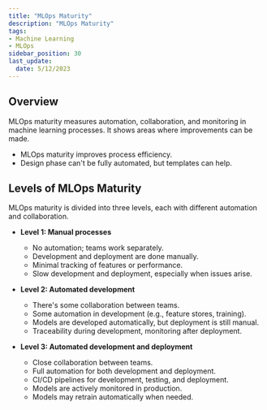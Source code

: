 ```yaml
---
title: "MLOps Maturity"
description: "MLOps Maturity"
tags: 
- Machine Learning
- MLOps
sidebar_position: 30
last_update:
  date: 5/12/2023
---
```



## Overview 

MLOps maturity measures automation, collaboration, and monitoring in machine learning processes. It shows areas where improvements can be made.

- MLOps maturity improves process efficiency.
- Design phase can't be fully automated, but templates can help.

## Levels of MLOps Maturity  

MLOps maturity is divided into three levels, each with different automation and collaboration.

- **Level 1: Manual processes**  
  - No automation; teams work separately.  
  - Development and deployment are done manually.  
  - Minimal tracking of features or performance.  
  - Slow development and deployment, especially when issues arise.

- **Level 2: Automated development**  
  - There's some collaboration between teams.
  - Some automation in development (e.g., feature stores, training).  
  - Models are developed automatically, but deployment is still manual.  
  - Traceability during development, monitoring after deployment.

- **Level 3: Automated development and deployment**  
  - Close collaboration between teams.
  - Full automation for both development and deployment.  
  - CI/CD pipelines for development, testing, and deployment.
  - Models are actively monitored in production.  
  - Models may retrain automatically when needed.